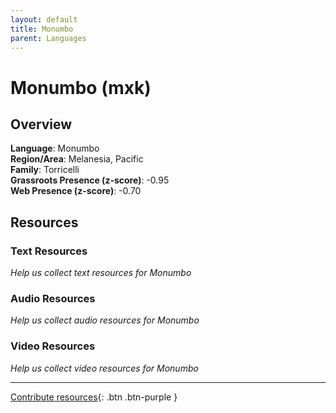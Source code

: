```yaml
---
layout: default
title: Monumbo
parent: Languages
---
```


# Monumbo (mxk)

## Overview

**Language**: Monumbo  
**Region/Area**: Melanesia, Pacific  
**Family**: Torricelli  
**Grassroots Presence (z-score)**: -0.95  
**Web Presence (z-score)**: -0.70  

## Resources

### Text Resources
*Help us collect text resources for Monumbo*

### Audio Resources
*Help us collect audio resources for Monumbo*

### Video Resources
*Help us collect video resources for Monumbo*

---

[Contribute resources](https://forms.office.com/e/1SfLJx3u1r){: .btn .btn-purple }
